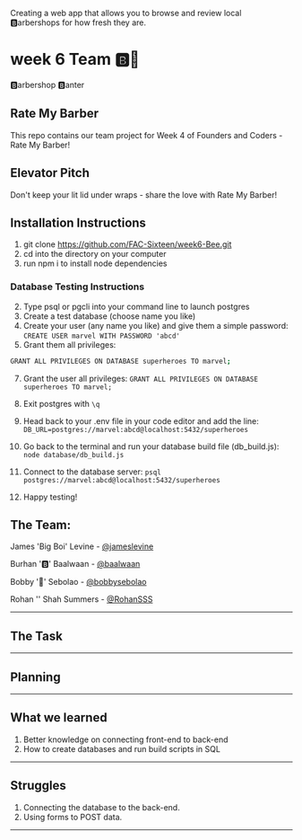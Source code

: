 Creating a web app that allows you to browse and review local :b:arbershops for how fresh they are.

# week 6 Team :b::bee:

:b:arbershop :b:anter

## Rate My Barber

This repo contains our team project for Week 4 of Founders and Coders - Rate My Barber!

## Elevator Pitch

Don't keep your lit lid under wraps - share the love with Rate My Barber!

## Installation Instructions

1. git clone https://github.com/FAC-Sixteen/week6-Bee.git
2. cd into the directory on your computer
3. run npm i to install node dependencies

### Database Testing Instructions
2. Type psql or pgcli into your command line to launch postgres
3. Create a test database (choose name you like)
4. Create your user (any name you like) and give them a simple password:
```CREATE USER marvel WITH PASSWORD 'abcd'```
6. Grant them all privileges:
```sh
GRANT ALL PRIVILEGES ON DATABASE superheroes TO marvel;
```
7. Grant the user all privileges:
```GRANT ALL PRIVILEGES ON DATABASE superheroes TO marvel;```

8. Exit postgres with ```\q```
9. Head back to your .env file in your code editor and add the line:
```DB_URL=postgres://marvel:abcd@localhost:5432/superheroes```

10. Go back to the terminal and run your database build file (db_build.js):
```node database/db_build.js```

11. Connect to the database server:
```psql postgres://marvel:abcd@localhost:5432/superheroes```

12. Happy testing!

## The Team:

James 'Big Boi' Levine - [@jameslevine ](https://github.com/jameslevine)

Burhan ':b:' Baalwaan - [@baalwaan](https://github.com/Baalwaan)

Bobby ':bee:' Sebolao - [@bobbysebolao](https://github.com/bobbysebolao)

Rohan '' Shah Summers - [@RohanSSS](https://github.com/RohanSSS)

---

## The Task

---

## Planning

---

## What we learned

1. Better knowledge on connecting front-end to back-end
2. How to create databases and run build scripts in SQL

---

## Struggles

1. Connecting the database to the back-end.
2. Using forms to POST data.

---









